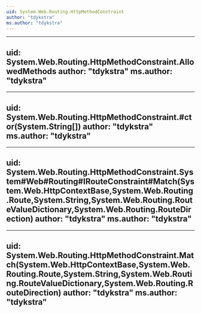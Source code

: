 ```yaml
---
uid: System.Web.Routing.HttpMethodConstraint
author: "tdykstra"
ms.author: "tdykstra"
---
```


---
uid: System.Web.Routing.HttpMethodConstraint.AllowedMethods
author: "tdykstra"
ms.author: "tdykstra"
---

---
uid: System.Web.Routing.HttpMethodConstraint.#ctor(System.String[])
author: "tdykstra"
ms.author: "tdykstra"
---

---
uid: System.Web.Routing.HttpMethodConstraint.System#Web#Routing#IRouteConstraint#Match(System.Web.HttpContextBase,System.Web.Routing.Route,System.String,System.Web.Routing.RouteValueDictionary,System.Web.Routing.RouteDirection)
author: "tdykstra"
ms.author: "tdykstra"
---

---
uid: System.Web.Routing.HttpMethodConstraint.Match(System.Web.HttpContextBase,System.Web.Routing.Route,System.String,System.Web.Routing.RouteValueDictionary,System.Web.Routing.RouteDirection)
author: "tdykstra"
ms.author: "tdykstra"
---
